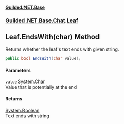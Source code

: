 
#### [Guilded.NET.Base](Guilded_NET_Base 'Guilded_NET_Base')
### [Guilded.NET.Base.Chat](Guilded_NET_Base#Guilded_NET_Base_Chat 'Guilded.NET.Base.Chat').[Leaf](Leaf 'Guilded.NET.Base.Chat.Leaf')
## Leaf.EndsWith(char) Method
Returns whether the leaf's text ends with given string.  
```csharp
public bool EndsWith(char value);
```

#### Parameters
<a name='Guilded_NET_Base_Chat_Leaf_EndsWith(char)_value'></a>
`value` [System.Char](https://docs.microsoft.com/en-us/dotnet/api/System.Char 'System.Char')  
Value that is potentially at the end
  

#### Returns
[System.Boolean](https://docs.microsoft.com/en-us/dotnet/api/System.Boolean 'System.Boolean')  
Text ends with string

